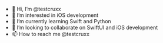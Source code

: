 - 👋 Hi, I’m @testcruxx
- 👀 I’m interested in iOS development
- 🌱 I’m currently learning Swift and Python
- 💞️ I’m looking to collaborate on SwiftUI and iOS development
- 📫 How to reach me @testcruxx

<!---
testcruxx/testcruxx is a ✨ special ✨ repository because its `README.md` (this file) appears on your GitHub profile.
You can click the Preview link to take a look at your changes.
--->
